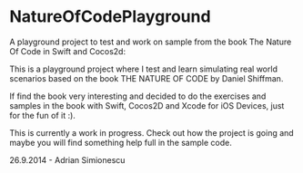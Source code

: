 NatureOfCodePlayground
======================

A playground project to test and work on sample from the book The Nature Of Code in Swift and Cocos2d:

This is a playground project where I test and learn simulating real world scenarios based on the book THE NATURE OF CODE by Daniel Shiffman.

If find the book very interesting and decided to do the exercises and samples in the book with Swift, Cocos2D and Xcode for iOS Devices, just for the fun of it :).

This is currently a work in progress. Check out how the project is going and maybe you will find something help full in the sample code.

26.9.2014 - Adrian Simionescu